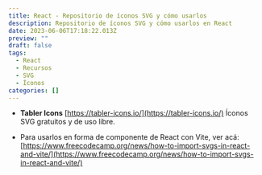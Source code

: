```yaml
---
title: React - Repositorio de íconos SVG y cómo usarlos
description: Repositorio de íconos SVG y cómo usarlos en React
date: 2023-06-06T17:18:22.013Z
preview: ""
draft: false
tags:
  - React
  - Recursos
  - SVG
  - Íconos
categories: []
---
```


- **Tabler Icons** [https://tabler-icons.io/](https://tabler-icons.io/) Íconos SVG gratuitos y de uso libre.

- Para usarlos en forma de componente de React con Vite, ver acá: [https://www.freecodecamp.org/news/how-to-import-svgs-in-react-and-vite/](https://www.freecodecamp.org/news/how-to-import-svgs-in-react-and-vite/)
